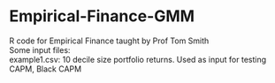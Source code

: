 # Empirical-Finance-GMM
R code for Empirical Finance taught by Prof Tom Smith  
Some input files:  
example1.csv: 10 decile size portfolio returns. Used as input for testing CAPM, Black CAPM  
